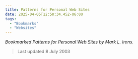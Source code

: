 ```yaml
---
title: Patterns for Personal Web Sites
date: 2025-04-05T12:50:34.452-06:00
tags:
  - "Bookmarks"
  - "Websites"
---
```


<div class="u-bookmark-of h-cite">
<p><i>Bookmarked <a class="u-url p-name" href="http://www.rdrop.com/~half/Creations/Writings/Web.patterns/index.html">Patterns for Personal Web Sites</a> by <span class="p-author">Mark L. Irons</span>.</i></p>
</div>

<div class="e-content">
<blockquote><p>Last updated 8 July 2003</p></blockquote>
</div>